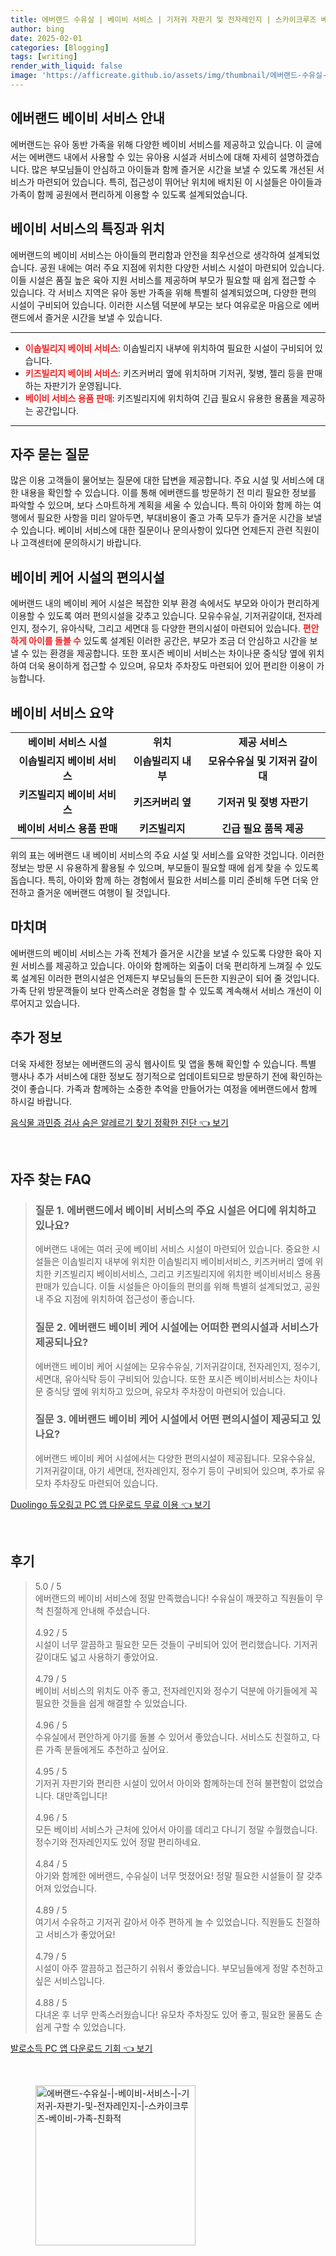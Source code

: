 ```yaml
---
title: 에버랜드 수유실 | 베이비 서비스 | 기저귀 자판기 및 전자레인지 | 스카이크루즈 베이비 가족 친화적
author: bing
date: 2025-02-01
categories: [Blogging]
tags: [writing]
render_with_liquid: false
image: 'https://afficreate.github.io/assets/img/thumbnail/에버랜드-수유실-|-베이비-서비스-|-기저귀-자판기-및-전자레인지-|-스카이크루즈-베이비-가족-친화적.webp'
---
```



<h2 id='에버랜드_베이비_서비스_안내'>에버랜드 베이비 서비스 안내</h2>

<p>에버랜드는 유아 동반 가족을 위해 다양한 베이비 서비스를 제공하고 있습니다. 이 글에서는 에버랜드 내에서 사용할 수 있는 유아용 시설과 서비스에 대해 자세히 설명하겠습니다. 많은 부모님들이 안심하고 아이들과 함께 즐거운 시간을 보낼 수 있도록 개선된 서비스가 마련되어 있습니다. 특히, 접근성이 뛰어난 위치에 배치된 이 시설들은 아이들과 가족이 함께 공원에서 편리하게 이용할 수 있도록 설계되었습니다.</p>

<h2 id='베이비_서비스의_특징과_위치'>베이비 서비스의 특징과 위치</h2>

<p>에버랜드의 베이비 서비스는 아이들의 편리함과 안전을 최우선으로 생각하여 설계되었습니다. 공원 내에는 여러 주요 지점에 위치한 다양한 서비스 시설이 마련되어 있습니다. 이들 시설은 품질 높은 육아 지원 서비스를 제공하며 부모가 필요할 때 쉽게 접근할 수 있습니다. 각 서비스 지역은 유아 동반 가족을 위해 특별히 설계되었으며, 다양한 편의 시설이 구비되어 있습니다. 이러한 시스템 덕분에 부모는 보다 여유로운 마음으로 에버랜드에서 즐거운 시간을 보낼 수 있습니다.</p>

<hr />

<ul>
    <li><b><span style="color: #ee2323;">이솝빌리지 베이비 서비스</span></b>: 이솝빌리지 내부에 위치하여 필요한 시설이 구비되어 있습니다.</li>
    <li><b><span style="color: #ee2323;">키즈빌리지 베이비 서비스</span></b>: 키즈커버리 옆에 위치하며 기저귀, 젖병, 젤리 등을 판매하는 자판기가 운영됩니다.</li>
    <li><b><span style="color: #ee2323;">베이비 서비스 용품 판매</span></b>: 키즈빌리지에 위치하여 긴급 필요시 유용한 용품을 제공하는 공간입니다.</li>
</ul>

<hr />

<h2 id='자주_묻는_질문'>자주 묻는 질문</h2>

<p>많은 이용 고객들이 물어보는 질문에 대한 답변을 제공합니다. 주요 시설 및 서비스에 대한 내용을 확인할 수 있습니다. 이를 통해 에버랜드를 방문하기 전 미리 필요한 정보를 파악할 수 있으며, 보다 스마트하게 계획을 세울 수 있습니다. 특히 아이와 함께 하는 여행에서 필요한 사항을 미리 알아두면, 부대비용이 줄고 가족 모두가 즐거운 시간을 보낼 수 있습니다. 베이비 서비스에 대한 질문이나 문의사항이 있다면 언제든지 관련 직원이나 고객센터에 문의하시기 바랍니다.</p>

<h2 id='베이비_케어_시설_편의시설'>베이비 케어 시설의 편의시설</h2>

<p>에버랜드 내의 베이비 케어 시설은 복잡한 외부 환경 속에서도 부모와 아이가 편리하게 이용할 수 있도록 여러 편의시설을 갖추고 있습니다. 모유수유실, 기저귀갈이대, 전자레인지, 정수기, 유아식탁, 그리고 세면대 등 다양한 편의시설이 마련되어 있습니다. <b><span style="color: #ee2323;">편안하게 아이를 돌볼 수</span></b> 있도록 설계된 이러한 공간은, 부모가 조금 더 안심하고 시간을 보낼 수 있는 환경을 제공합니다. 또한 포시즌 베이비 서비스는 차이나문 중식당 옆에 위치하여 더욱 용이하게 접근할 수 있으며, 유모차 주차장도 마련되어 있어 편리한 이용이 가능합니다.</p>

<h2 id='베이비_서비스_요약'>베이비 서비스 요약</h2>

<table>
    <tr>
        <td style="text-align: center; height: 17px;"><b>베이비 서비스 시설</b></td>
        <td style="text-align: center; height: 17px;"><b>위치</b></td>
        <td style="text-align: center; height: 17px;"><b>제공 서비스</b></td>
    </tr>
    <tr>
        <td style="text-align: center; height: 17px;"><b>이솝빌리지 베이비 서비스</b></td>
        <td style="text-align: center; height: 17px;"><b>이솝빌리지 내부</b></td>
        <td style="text-align: center; height: 17px;"><b>모유수유실 및 기저귀 갈이대</b></td>
    </tr>
    <tr>
        <td style="text-align: center; height: 17px;"><b>키즈빌리지 베이비 서비스</b></td>
        <td style="text-align: center; height: 17px;"><b>키즈커버리 옆</b></td>
        <td style="text-align: center; height: 17px;"><b>기저귀 및 젖병 자판기</b></td>
    </tr>
    <tr>
        <td style="text-align: center; height: 17px;"><b>베이비 서비스 용품 판매</b></td>
        <td style="text-align: center; height: 17px;"><b>키즈빌리지</b></td>
        <td style="text-align: center; height: 17px;"><b>긴급 필요 품목 제공</b></td>
    </tr>
</table>

<p>위의 표는 에버랜드 내 베이비 서비스의 주요 시설 및 서비스를 요약한 것입니다. 이러한 정보는 방문 시 유용하게 활용될 수 있으며, 부모들이 필요할 때에 쉽게 찾을 수 있도록 돕습니다. 특히, 아이와 함께 하는 경험에서 필요한 서비스를 미리 준비해 두면 더욱 안전하고 즐거운 에버랜드 여행이 될 것입니다.</p>

<h2 id='마치며'>마치며</h2>

<p>에버랜드의 베이비 서비스는 가족 전체가 즐거운 시간을 보낼 수 있도록 다양한 육아 지원 서비스를 제공하고 있습니다. 아이와 함께하는 외출이 더욱 편리하게 느껴질 수 있도록 설계된 이러한 편의시설은 언제든지 부모님들의 든든한 지원군이 되어 줄 것입니다. 가족 단위 방문객들이 보다 만족스러운 경험을 할 수 있도록 계속해서 서비스 개선이 이루어지고 있습니다.</p>

<h2 id='추가_정보'>추가 정보</h2>

<p>더욱 자세한 정보는 에버랜드의 공식 웹사이트 및 앱을 통해 확인할 수 있습니다. 특별 행사나 추가 서비스에 대한 정보도 정기적으로 업데이트되므로 방문하기 전에 확인하는 것이 좋습니다. 가족과 함께하는 소중한 추억을 만들어가는 여정을 에버랜드에서 함께 하시길 바랍니다.</p>


<p><a class="click-button" title="음식물 과민증 검사 숨은 알레르기 찾기 정확한 진단" href="https://afficreate.github.io/posts/%EC%9D%8C%EC%8B%9D%EB%AC%BC-%EA%B3%BC%EB%AF%BC%EC%A6%9D-%EA%B2%80%EC%82%AC-%EC%88%A8%EC%9D%80-%EC%95%8C%EB%A0%88%EB%A5%B4%EA%B8%B0-%EC%B0%BE%EA%B8%B0-%EC%A0%95%ED%99%95%ED%95%9C-%EC%A7%84%EB%8B%A8/" rel="dofollow">음식물 과민증 검사 숨은 알레르기 찾기 정확한 진단 👈 보기</a></p><br>
<h2 id='자주_찾는_FAQ'>자주 찾는 FAQ</h2>
<div itemscope="" itemtype="https://schema.org/FAQPage"> 
<blockquote> 
<div itemscope="" itemprop="mainEntity" itemtype="https://schema.org/Question"> 
<h3 itemprop="name">질문 1. 에버랜드에서 베이비 서비스의 주요 시설은 어디에 위치하고 있나요?</h3> 
<div itemscope="" itemprop="acceptedAnswer" itemtype="https://schema.org/Answer"> 
<span itemprop="text"> 
<p>에버랜드 내에는 여러 곳에 베이비 서비스 시설이 마련되어 있습니다. 중요한 시설들은 이솝빌리지 내부에 위치한 이솝빌리지 베이비서비스, 키즈커버리 옆에 위치한 키즈빌리지 베이비서비스, 그리고 키즈빌리지에 위치한 베이비서비스 용품 판매가 있습니다. 이들 시설들은 아이들의 편의를 위해 특별히 설계되었고, 공원 내 주요 지점에 위치하여 접근성이 좋습니다.</p> 
</span> 
</div> 
</div> 
<div itemscope="" itemprop="mainEntity" itemtype="https://schema.org/Question"> 
<h3 itemprop="name">질문 2. 에버랜드 베이비 케어 시설에는 어떠한 편의시설과 서비스가 제공되나요?</h3> 
<div itemscope="" itemprop="acceptedAnswer" itemtype="https://schema.org/Answer"> 
<span itemprop="text"> 
<p>에버랜드 베이비 케어 시설에는 모유수유실, 기저귀갈이대, 전자레인지, 정수기, 세면대, 유아식탁 등이 구비되어 있습니다. 또한 포시즌 베이비서비스는 차이나문 중식당 옆에 위치하고 있으며, 유모차 주차장이 마련되어 있습니다.</p> 
</span> 
</div> 
</div> 
<div itemscope="" itemprop="mainEntity" itemtype="https://schema.org/Question"> 
<h3 itemprop="name">질문 3. 에버랜드 베이비 케어 시설에서 어떤 편의시설이 제공되고 있나요?</h3> 
<div itemscope="" itemprop="acceptedAnswer" itemtype="https://schema.org/Answer"> 
<span itemprop="text"> 
<p>에버랜드 베이비 케어 시설에서는 다양한 편의시설이 제공됩니다. 모유수유실, 기저귀갈이대, 아기 세면대, 전자레인지, 정수기 등이 구비되어 있으며, 추가로 유모차 주차장도 마련되어 있습니다.</p> 
</span> 
</div> 
</div> 
</blockquote> 
</div>
<p><a class="click-button" title="Duolingo 듀오링고 PC 앱 다운로드 무료 이용" href="https://afficreate.github.io/posts/Duolingo-%EB%93%80%EC%98%A4%EB%A7%81%EA%B3%A0-PC-%EC%95%B1-%EB%8B%A4%EC%9A%B4%EB%A1%9C%EB%93%9C-%EB%AC%B4%EB%A3%8C-%EC%9D%B4%EC%9A%A9/" rel="dofollow">Duolingo 듀오링고 PC 앱 다운로드 무료 이용 👈 보기</a></p><br>
<h2 id='후기'>후기</h2>
<div itemscope itemtype="https://schema.org/Product">
  <blockquote>
  <div itemprop="review" itemscope itemtype="https://schema.org/Review">
      <div itemprop="reviewRating" itemscope itemtype="https://schema.org/Rating"> <span itemprop="ratingValue">5.0</span> / <span itemprop="bestRating">5</span> </div>
      <span itemprop="reviewBody">에버랜드의 베이비 서비스에 정말 만족했습니다! 수유실이 깨끗하고 직원들이 무척 친절하게 안내해 주셨습니다.</span>
  </div>
  <br>
  <div itemprop="review" itemscope itemtype="https://schema.org/Review">
      <div itemprop="reviewRating" itemscope itemtype="https://schema.org/Rating"> <span itemprop="ratingValue">4.92</span> / <span itemprop="bestRating">5</span> </div>
      <span itemprop="reviewBody">시설이 너무 깔끔하고 필요한 모든 것들이 구비되어 있어 편리했습니다. 기저귀 갈이대도 넓고 사용하기 좋았어요.</span>
  </div>
  <br>
  <div itemprop="review" itemscope itemtype="https://schema.org/Review">
      <div itemprop="reviewRating" itemscope itemtype="https://schema.org/Rating"> <span itemprop="ratingValue">4.79</span> / <span itemprop="bestRating">5</span> </div>
      <span itemprop="reviewBody">베이비 서비스의 위치도 아주 좋고, 전자레인지와 정수기 덕분에 아기들에게 꼭 필요한 것들을 쉽게 해결할 수 있었습니다.</span>
  </div>
  <br>
  <div itemprop="review" itemscope itemtype="https://schema.org/Review">
      <div itemprop="reviewRating" itemscope itemtype="https://schema.org/Rating"> <span itemprop="ratingValue">4.96</span> / <span itemprop="bestRating">5</span> </div>
      <span itemprop="reviewBody">수유실에서 편안하게 아기를 돌볼 수 있어서 좋았습니다. 서비스도 친절하고, 다른 가족 분들에게도 추천하고 싶어요.</span>
  </div>
  <br>
  <div itemprop="review" itemscope itemtype="https://schema.org/Review">
      <div itemprop="reviewRating" itemscope itemtype="https://schema.org/Rating"> <span itemprop="ratingValue">4.95</span> / <span itemprop="bestRating">5</span> </div>
      <span itemprop="reviewBody">기저귀 자판기와 편리한 시설이 있어서 아이와 함께하는데 전혀 불편함이 없었습니다. 대만족입니다!</span>
  </div>
  <br>
  <div itemprop="review" itemscope itemtype="https://schema.org/Review">
      <div itemprop="reviewRating" itemscope itemtype="https://schema.org/Rating"> <span itemprop="ratingValue">4.96</span> / <span itemprop="bestRating">5</span> </div>
      <span itemprop="reviewBody">모든 베이비 서비스가 근처에 있어서 아이를 데리고 다니기 정말 수월했습니다. 정수기와 전자레인지도 있어 정말 편리하네요.</span>
  </div>
  <br>
  <div itemprop="review" itemscope itemtype="https://schema.org/Review">
      <div itemprop="reviewRating" itemscope itemtype="https://schema.org/Rating"> <span itemprop="ratingValue">4.84</span> / <span itemprop="bestRating">5</span> </div>
      <span itemprop="reviewBody">아기와 함께한 에버랜드, 수유실이 너무 멋졌어요! 정말 필요한 시설들이 잘 갖추어져 있었습니다.</span>
  </div>
  <br>
  <div itemprop="review" itemscope itemtype="https://schema.org/Review">
      <div itemprop="reviewRating" itemscope itemtype="https://schema.org/Rating"> <span itemprop="ratingValue">4.89</span> / <span itemprop="bestRating">5</span> </div>
      <span itemprop="reviewBody">여기서 수유하고 기저귀 갈아서 아주 편하게 놀 수 있었습니다. 직원들도 친절하고 서비스가 좋았어요!</span>
  </div>
  <br>
  <div itemprop="review" itemscope itemtype="https://schema.org/Review">
      <div itemprop="reviewRating" itemscope itemtype="https://schema.org/Rating"> <span itemprop="ratingValue">4.79</span> / <span itemprop="bestRating">5</span> </div>
      <span itemprop="reviewBody">시설이 아주 깔끔하고 접근하기 쉬워서 좋았습니다. 부모님들에게 정말 추천하고 싶은 서비스입니다.</span>
  </div>
  <br>
  <div itemprop="review" itemscope itemtype="https://schema.org/Review">
      <div itemprop="reviewRating" itemscope itemtype="https://schema.org/Rating"> <span itemprop="ratingValue">4.88</span> / <span itemprop="bestRating">5</span> </div>
      <span itemprop="reviewBody">다녀온 후 너무 만족스러웠습니다! 유모차 주차장도 있어 좋고, 필요한 물품도 손쉽게 구할 수 있었습니다.</span>
  </div>
  </blockquote>
</div>
<p><a class="click-button" title="발로소득 PC 앱 다운로드 기회" href="https://afficreate.github.io/posts/%EB%B0%9C%EB%A1%9C%EC%86%8C%EB%93%9D-PC-%EC%95%B1-%EB%8B%A4%EC%9A%B4%EB%A1%9C%EB%93%9C-%EA%B8%B0%ED%9A%8C/" rel="dofollow">발로소득 PC 앱 다운로드 기회 👈 보기</a></p><br>
<figure class="image"><img src="https://afficreate.github.io/assets/img/thumbnail/에버랜드-수유실-|-베이비-서비스-|-기저귀-자판기-및-전자레인지-|-스카이크루즈-베이비-가족-친화적.webp" alt="에버랜드-수유실-|-베이비-서비스-|-기저귀-자판기-및-전자레인지-|-스카이크루즈-베이비-가족-친화적" width="256" height="256"></figure>